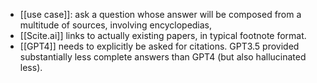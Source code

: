 - [[use case]]: ask a question whose answer will be composed from a multitude of sources, involving encyclopedias,
- [[Scite.ai]] links to actually existing papers, in typical footnote format.
- [[GPT4]] needs to explicitly be asked for citations. GPT3.5 provided substantially less complete answers than GPT4 (but also hallucinated less).